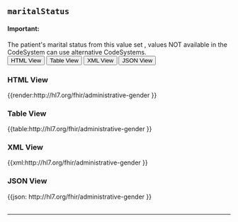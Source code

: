 ## `maritalStatus`
<div markdown="span" class="alert alert-warning" role="alert"><i class="fa fa-information"></i><h4>Important:</h4>
The patient's marital status from this value set , values NOT available in the CodeSystem can use alternative CodeSystems.
</div>

<div class="tab">
 <button class="tablinks active" onclick="openTab(event, 'HTML View')">HTML View</button>
 <button class="tablinks" onclick="openTab(event, 'Table View')">Table View</button>
  <button class="tablinks" onclick="openTab(event, 'XML View')">XML View</button>
  <button class="tablinks" onclick="openTab(event, 'JSON View')">JSON View</button>
</div>

<div id="HTML View" class="tabcontent" style="display:block">
  <h3>HTML View</h3>
{{render:http://hl7.org/fhir/administrative-gender }}
</div>

<div id="Table View" class="tabcontent">
  <h3>Table View</h3>
{{table:http://hl7.org/fhir/administrative-gender }}
</div>

<div id="XML View" class="tabcontent">
  <h3>XML View</h3>
{{xml:http://hl7.org/fhir/administrative-gender }}
</div>

<div id="JSON View" class="tabcontent">
  <h3>JSON View</h3>
{{json:	http://hl7.org/fhir/administrative-gender }}
</div>
<br/>

---

